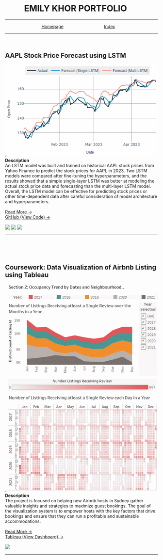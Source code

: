 # &emsp;&emsp;&nbsp;EMILY KHOR PORTFOLIO

---

<span style="color:white">&emsp;&emsp;&emsp;&emsp;&emsp;&emsp;&emsp;&emsp;&nbsp;</span>
[Homepage](./)
<span style="color:white">&emsp;&emsp;&emsp;&emsp;&emsp;&emsp;&emsp;&emsp;&emsp;</span>
[Index](./pages/pageindex.md)

---

<br>

<a name="projectpage1"></a>
## AAPL Stock Price Forecast using LSTM
[![insert image](/images/mainplot_blink.gif)](./pages/projectpage1.html)
<br>
**Description**
<br>
An LSTM model was built and trained on historical AAPL stock prices from Yahoo Finance to predict the stock prices for AAPL in 2023. 
Two LSTM models were compared after fine-tuning the hyperparameters, and the results showed that a simple single-layer LSTM was better at modeling the actual stock price data and forecasting than the multi-layer LSTM model. 
<br>
Overall, the LSTM model can be effective for predicting stock prices or other time-dependent data after careful consideration of model architecture and hyperparameters.
<br>
<br>
[Read More &#x2192;](./pages/projectpage1.html)
<br>
[GitHub (View Code) &#x2192;](https://github.com/MK-ek11/stock_price_forecast_with_LSTM)
<br>
<br>
[![](https://img.shields.io/badge/-Jupyter-white?logo=jupyter&style=plastic)](#)
[![](https://img.shields.io/badge/-Python-white?logo=python&style=plastic)](#)
[![](https://img.shields.io/badge/-PyTorch-%23EE4C2C?logo=pytorch&logoColor=white&style=plastic)](#)
<br>

---

<br>
<br>
<br>

<a name="cwpage4"></a>
## Coursework: Data Visualization of Airbnb Listing using Tableau
[![insert image](/images/tableau1.gif)](./pages/cwpage4.html)
<br>
**Description**
<br>
The project is focused on helping new Airbnb hosts in Sydney gather valuable insights and strategies to maximize guest bookings. 
The goal of the visualization system is to empower hosts with the key factors that drive bookings and ensure that they can run a profitable and sustainable accommodations.
<br>
<br>
[Read More &#x2192;](./pages/cwpage4.html)
<br>
[Tableau (View Dashboard) &#x2192;](https://public.tableau.com/views/DashboardObjective2/DashboardObjective2?:language=en-US&:display_count=n&:origin=viz_share_link)
<br>
<br>
[![](https://img.shields.io/badge/-Tableau-white?logo=tableau&style=plastic)](#)
<br>

---

<br>
<br>
<br>

<!---
<a name="cwpage3"></a>
### Coursework: Implementation of XAI and Adversarial Attack on Pre-Trained CNN Models
Insert Image
<br>
Insert Description 
<br>
<br>
[Read More &#x2192;](#)
<br>
[GitHub (View Code)](#)
<br>
<br>
[![](https://img.shields.io/badge/-Jupyter-white?logo=jupyter&style=plastic)](#)
[![](https://img.shields.io/badge/-Python-white?logo=python&style=plastic)](#)
[![](https://img.shields.io/badge/-Keras-%23D00000?logo=keras&style=plastic)](#)
<br>
<br>
<br>


<a name="cwpage2"></a>
### Coursework: Write a Code to Implement Fuzzy Clustering using EM Algorithm
Insert Image
<br>
Insert Description 
<br>
<br>
[Read More &#x2192;](#)
<br>
[GitHub (View Code)](#)
<br>
<br>
[![](https://img.shields.io/badge/-Python-white?logo=python&style=plastic)](#)
[![](https://img.shields.io/badge/-NumPy-%23013243?logo=numpy&style=plastic)](#)
[![](https://img.shields.io/badge/-Pandas-%23150458?logo=pandas&style=plastic)](#)
<br>
<br>
<br>


<a name="cwpage1"></a>
### Coursework: Write a Code to Implement Nested-Loop Algorithm for Outlier Detection
Insert Image
<br>
Insert Description 
<br>
<br>
[Read More &#x2192;](#)
<br>
[GitHub (View Code)](#)
<br>
<br>
[![](https://img.shields.io/badge/-Python-white?logo=python&style=plastic)](#)
[![](https://img.shields.io/badge/-NumPy-%23013243?logo=numpy&style=plastic)](#)
[![](https://img.shields.io/badge/-Pandas-%23150458?logo=pandas&style=plastic)](#)
<br>
<br>
<br>
-->




<!---
<sub><sup>Hosted on Github Pages : [MK-ek11/emilyportfolio](https://github.com/MK-ek11/emilyportfolio)</sup></sub>
-->
